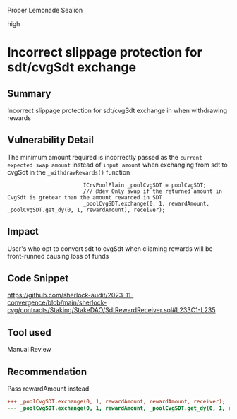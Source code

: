 Proper Lemonade Sealion

high

# Incorrect slippage protection for sdt/cvgSdt exchange

## Summary
Incorrect slippage protection for sdt/cvgSdt exchange in when withdrawing rewards

## Vulnerability Detail
The minimum amount required is incorrectly passed as the `current expected swap amount` instead of `input amount` when exchanging from sdt to cvgSdt in the `_withdrawRewards()` function
```solidity
                        ICrvPoolPlain _poolCvgSDT = poolCvgSDT;
                        /// @dev Only swap if the returned amount in CvgSdt is gretear than the amount rewarded in SDT
                        _poolCvgSDT.exchange(0, 1, rewardAmount, _poolCvgSDT.get_dy(0, 1, rewardAmount), receiver);
```

## Impact
User's who opt to convert sdt to cvgSdt when cliaming rewards will be front-runned causing loss of funds

## Code Snippet
https://github.com/sherlock-audit/2023-11-convergence/blob/main/sherlock-cvg/contracts/Staking/StakeDAO/SdtRewardReceiver.sol#L233C1-L235

## Tool used

Manual Review

## Recommendation
Pass rewardAmount instead
```diff
+++ _poolCvgSDT.exchange(0, 1, rewardAmount, rewardAmount, receiver);
--- _poolCvgSDT.exchange(0, 1, rewardAmount, _poolCvgSDT.get_dy(0, 1, rewardAmount), receiver);
```
